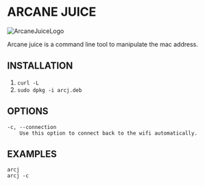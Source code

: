 # ARCANE JUICE
![ArcaneJuiceLogo](https://cdn.pixabay.com/photo/2022/09/01/14/35/elixir-7425632_960_720.png)

Arcane juice is a command line tool to manipulate the mac address. 

## INSTALLATION
1) ```curl -L ```
2) ```sudo dpkg -i arcj.deb```

## OPTIONS 
	-c, --connection 
		Use this option to connect back to the wifi automatically.


## EXAMPLES
    arcj
    arcj -c
